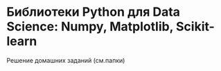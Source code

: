 # Библиотеки Python для Data Science: Numpy, Matplotlib, Scikit-learn

Решение домашних заданий (см.папки)
